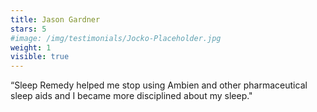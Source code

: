 ```yaml
---
title: Jason Gardner
stars: 5
#image: /img/testimonials/Jocko-Placeholder.jpg
weight: 1
visible: true
---
```


“Sleep Remedy helped me stop using Ambien and other pharmaceutical sleep aids and I became more disciplined about my sleep."